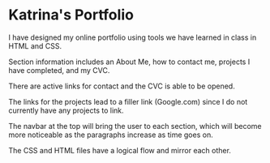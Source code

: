 # Katrina's Portfolio

I have designed my online portfolio using tools we have learned in class
in HTML and CSS.

Section information includes an About Me, how to contact me, projects
I have completed, and my CVC.

There are active links for contact and the CVC is able to be opened.

The links for the projects lead to a filler link (Google.com) since I do not currently have any projects to link.

The navbar at the top will bring the user to each section, which will become
more noticeable as the paragraphs increase as time goes on.

The CSS and HTML files have a logical flow and mirror each other.
